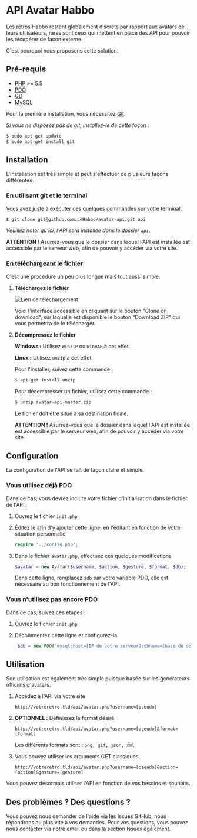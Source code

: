 # API Avatar Habbo 

Les rétros Habbo restent globalement discrets par rapport aux avatars de leurs utilisateurs, rares sont ceux qui mettent en place des API pour pouvoir les récupérer de façon externe.

C'est pourquoi nous proposons cette solution.

## Pré-requis

- [PHP](http://php.net) >= 5.5
- [PDO](http://php.net/manual/fr/class.pdo.php)
- [GD](http://php.net/manual/fr/book.image.php)
- [MySQL](http://mysql.com)

Pour la première installation, vous nécessitez [Git](http://git-scm.com).

_Si vous ne disposez pas de git, installez-le de cette façon :_
```sh
$ sudo apt-get update
$ sudo apt-get install git
```

## Installation

L'installation est très simple et peut s'effectuer de plusieurs façons différentes.

### En utilisant git et le terminal

Vous avez juste à exécuter ces quelques commandes sur votre terminal.

```sh
$ git clone git@github.com:LeHabbo/avatar-api.git api
```

_Veuillez noter qu'ici, l'API sera installée dans le dossier `api`_.

**ATTENTION !** Asurrez-vous que le dossier dans lequel l'API est installée est accessible par le serveur web, afin de pouvoir y accéder via votre site.

### En téléchargeant le fichier

C'est une procédure un peu plus longue mais tout aussi simple.

1. **Téléchargez le fichier**
   
   ![Lien de téléchargement](https://puu.sh/s7i2z/368bac8c6b.png)

   Voici l'interface accessible en cliquant sur le bouton "Clone or download", sur laquelle est disponible le bouton "Download ZIP" qui vous permettra de le télécharger.
   
2. **Décompressez le fichier**
   
   **Windows :** Utilisez `WinZIP` ou `WinRAR` à cet effet.

   **Linux :** Utilisez `unzip` à cet effet.
   
    Pour l'installer, suivez cette commande :
    
    ```sh
    $ apt-get install unzip
    ```
    
    Pour décompresser un fichier, utilisez cette commande :
    
    ```sh
    $ unzip avatar-api-master.zip
    ```
    
    Le fichier doit être situé à sa destination finale.
    
    **ATTENTION !** Asurrez-vous que le dossier dans lequel l'API est installée est accessible par le serveur web, afin de pouvoir y accéder via votre site.

## Configuration

La configuration de l'API se fait de façon claire et simple.

### Vous utilisez déjà PDO

Dans ce cas, vous devrez inclure votre fichier d'initialisation dans le fichier de l'API.

1. Ouvrez le fichier `init.php`
2. Éditez le afin d'y ajouter cette ligne, en l'éditant en fonction de votre situation personnelle

   ```php
   require '../config.php';
   ```
3. Dans le fichier `avatar.php`, effectuez ces quelques modifications

   ```php
   $avatar = new Avatar($username, $action, $gesture, $format, $db);
   ```
   
   Dans cette ligne, remplacez `$db` par votre variable PDO, elle est nécessaire au bon fonctionnement de l'API.

### Vous n'utilisez pas encore PDO

Dans ce cas, suivez ces étapes :

1. Ouvrez le fichier `init.php`
2. Décommentez cette ligne et configurez-la

   ```php
    $db = new PDO('mysql:host=[IP de votre serveur];dbname=[base de données]', '[utilisateur]', '[mot de passe]');
    ```

## Utilisation

Son utilisation est également très simple puisque basée sur les générateurs officiels d'avatars.

1. Accédez à l'API via votre site

   ```
   http://votreretro.tld/api/avatar.php?username=[pseudo]
   ```
2. **OPTIONNEL :** Définissez le format désiré

   ```
   http://votreretro.tld/api/avatar.php?username=[pseudo]&format=[format]
   ```
   
   Les différents formats sont : `png, gif, json, xml`
3. Vous pouvez utiliser les arguments GET classiques

   ```
   http://votreretro.tld/api/avatar.php?username=[pseudo]&action=[action]&gesture=[gesture]
   ```
   
Vous pouvez désormais utiliser l'API en fonction de vos besoins et souhaits.

## Des problèmes ? Des questions ?

Vous pouvez nous demander de l'aide via les Issues GitHub, nous répondrons au plus vite à vos demandes.
Pour vos questions, vous pouvez nous contacter via notre email ou dans la section Issues également.

